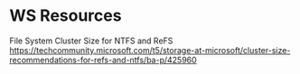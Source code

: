 # WS Resources

File System Cluster Size for NTFS and ReFS
<https://techcommunity.microsoft.com/t5/storage-at-microsoft/cluster-size-recommendations-for-refs-and-ntfs/ba-p/425960>
